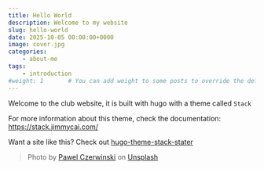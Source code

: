 ```yaml
---
title: Hello World
description: Welcome to my website
slug: hello-world
date: 2025-10-05 00:00:00+0000
image: cover.jpg
categories:
    - about-me
tags:
    - introduction
#weight: 1       # You can add weight to some posts to override the default sorting (date descending)
---
```


Welcome to the club website, it is built with hugo with a theme called `Stack`

For more information about this theme, check the documentation: https://stack.jimmycai.com/

Want a site like this? Check out [hugo-theme-stack-stater](https://github.com/CaiJimmy/hugo-theme-stack-starter)

> Photo by [Pawel Czerwinski](https://unsplash.com/@pawel_czerwinski) on [Unsplash](https://unsplash.com/)